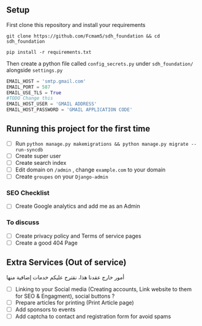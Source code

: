## Setup

First clone this repository and install your requirements
```shell
git clone https://github.com/Fcmam5/sdh_foundation && cd sdh_foundation

pip install -r requirements.txt
```

Then create a python file called `config_secrets.py` under `sdh_foundation/` alongside `settings.py`

```python
EMAIL_HOST = 'smtp.gmail.com'
EMAIL_PORT = 587
EMAIL_USE_TLS = True
#TODO Change this
EMAIL_HOST_USER = 'GMAIL ADDRESS'
EMAIL_HOST_PASSWORD = 'GMAIL APPLICATION CODE'
```

## Running this project for the first time
- [ ] Run `python manage.py makemigrations && python manage.py migrate --run-syncdb`
- [ ] Create super user
- [ ] Create search index
- [ ] Edit domain on `/admin` , change `example.com` to your domain
- [ ] Create `groupes` on your `Django-admin`

### SEO Checklist
- [ ] Create Google analytics and add me as an Admin

### To discuss
- [ ] Create privacy policy and Terms of service pages
- [ ] Create a good 404 Page

## Extra Services (Out of service)
أمور خارج عقدنا هذا، نقترح عليكم خدمات إضافية منها
- [ ] Linking to your Social media (Creating accounts, Link website to them for SEO & Engagment), social buttons ?
- [ ] Prepare articles for printing (Print Article page)
- [ ] Add sponsors to events
- [ ] Add captcha to contact and registration form for avoid spams
